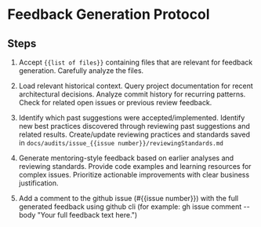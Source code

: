 # Feedback Generation Protocol

## Steps

1. Accept `{{list of files}}` containing files that are relevant for feedback generation. Carefully analyze the files.

2. Load relevant historical context. Query project documentation for recent architectural decisions. Analyze commit history for recurring patterns. Check for related open issues or previous review feedback.

3. Identify which past suggestions were accepted/implemented. Identify new best practices discovered through reviewing past suggestions and related results. Create/update reviewing practices and standards saved in `docs/audits/issue_{{issue number}}/reviewingStandards.md`

4. Generate mentoring-style feedback based on earlier analyses and reviewing standards. Provide code examples and learning resources for complex issues. Prioritize actionable improvements with clear business justification.

5. Add a comment to the github issue (#{{issue number}}) with the full generated feedback using github cli (for example: gh issue comment <issue-number> --body "Your full feedback text here.")